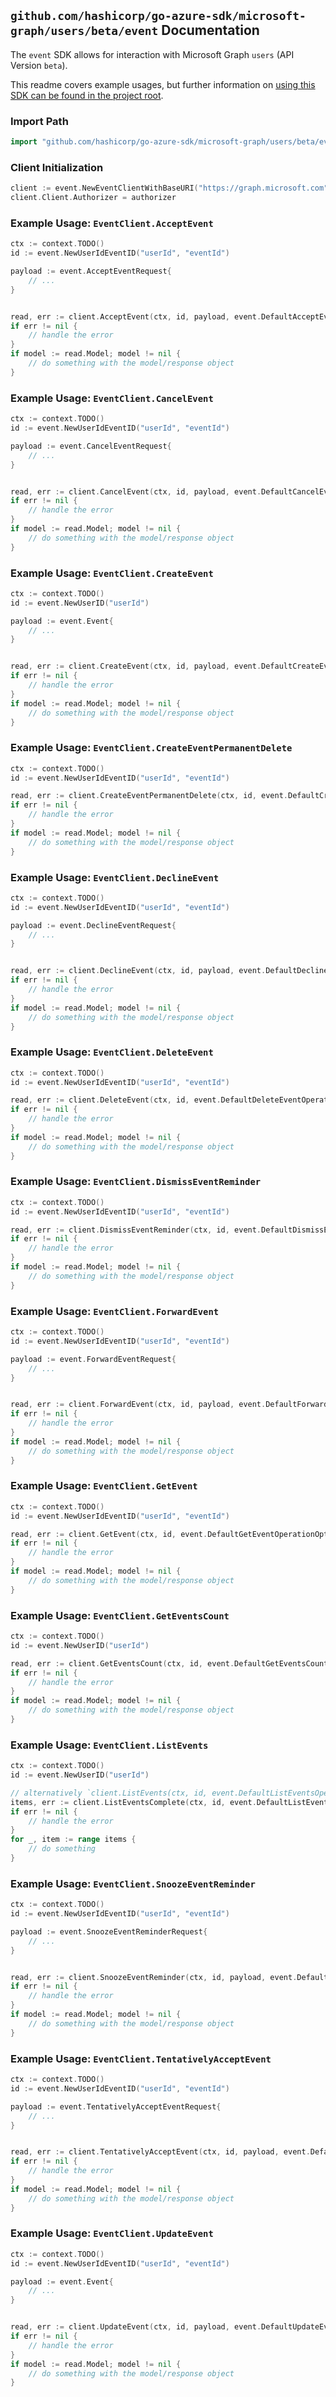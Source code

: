 
## `github.com/hashicorp/go-azure-sdk/microsoft-graph/users/beta/event` Documentation

The `event` SDK allows for interaction with Microsoft Graph `users` (API Version `beta`).

This readme covers example usages, but further information on [using this SDK can be found in the project root](https://github.com/hashicorp/go-azure-sdk/tree/main/docs).

### Import Path

```go
import "github.com/hashicorp/go-azure-sdk/microsoft-graph/users/beta/event"
```


### Client Initialization

```go
client := event.NewEventClientWithBaseURI("https://graph.microsoft.com")
client.Client.Authorizer = authorizer
```


### Example Usage: `EventClient.AcceptEvent`

```go
ctx := context.TODO()
id := event.NewUserIdEventID("userId", "eventId")

payload := event.AcceptEventRequest{
	// ...
}


read, err := client.AcceptEvent(ctx, id, payload, event.DefaultAcceptEventOperationOptions())
if err != nil {
	// handle the error
}
if model := read.Model; model != nil {
	// do something with the model/response object
}
```


### Example Usage: `EventClient.CancelEvent`

```go
ctx := context.TODO()
id := event.NewUserIdEventID("userId", "eventId")

payload := event.CancelEventRequest{
	// ...
}


read, err := client.CancelEvent(ctx, id, payload, event.DefaultCancelEventOperationOptions())
if err != nil {
	// handle the error
}
if model := read.Model; model != nil {
	// do something with the model/response object
}
```


### Example Usage: `EventClient.CreateEvent`

```go
ctx := context.TODO()
id := event.NewUserID("userId")

payload := event.Event{
	// ...
}


read, err := client.CreateEvent(ctx, id, payload, event.DefaultCreateEventOperationOptions())
if err != nil {
	// handle the error
}
if model := read.Model; model != nil {
	// do something with the model/response object
}
```


### Example Usage: `EventClient.CreateEventPermanentDelete`

```go
ctx := context.TODO()
id := event.NewUserIdEventID("userId", "eventId")

read, err := client.CreateEventPermanentDelete(ctx, id, event.DefaultCreateEventPermanentDeleteOperationOptions())
if err != nil {
	// handle the error
}
if model := read.Model; model != nil {
	// do something with the model/response object
}
```


### Example Usage: `EventClient.DeclineEvent`

```go
ctx := context.TODO()
id := event.NewUserIdEventID("userId", "eventId")

payload := event.DeclineEventRequest{
	// ...
}


read, err := client.DeclineEvent(ctx, id, payload, event.DefaultDeclineEventOperationOptions())
if err != nil {
	// handle the error
}
if model := read.Model; model != nil {
	// do something with the model/response object
}
```


### Example Usage: `EventClient.DeleteEvent`

```go
ctx := context.TODO()
id := event.NewUserIdEventID("userId", "eventId")

read, err := client.DeleteEvent(ctx, id, event.DefaultDeleteEventOperationOptions())
if err != nil {
	// handle the error
}
if model := read.Model; model != nil {
	// do something with the model/response object
}
```


### Example Usage: `EventClient.DismissEventReminder`

```go
ctx := context.TODO()
id := event.NewUserIdEventID("userId", "eventId")

read, err := client.DismissEventReminder(ctx, id, event.DefaultDismissEventReminderOperationOptions())
if err != nil {
	// handle the error
}
if model := read.Model; model != nil {
	// do something with the model/response object
}
```


### Example Usage: `EventClient.ForwardEvent`

```go
ctx := context.TODO()
id := event.NewUserIdEventID("userId", "eventId")

payload := event.ForwardEventRequest{
	// ...
}


read, err := client.ForwardEvent(ctx, id, payload, event.DefaultForwardEventOperationOptions())
if err != nil {
	// handle the error
}
if model := read.Model; model != nil {
	// do something with the model/response object
}
```


### Example Usage: `EventClient.GetEvent`

```go
ctx := context.TODO()
id := event.NewUserIdEventID("userId", "eventId")

read, err := client.GetEvent(ctx, id, event.DefaultGetEventOperationOptions())
if err != nil {
	// handle the error
}
if model := read.Model; model != nil {
	// do something with the model/response object
}
```


### Example Usage: `EventClient.GetEventsCount`

```go
ctx := context.TODO()
id := event.NewUserID("userId")

read, err := client.GetEventsCount(ctx, id, event.DefaultGetEventsCountOperationOptions())
if err != nil {
	// handle the error
}
if model := read.Model; model != nil {
	// do something with the model/response object
}
```


### Example Usage: `EventClient.ListEvents`

```go
ctx := context.TODO()
id := event.NewUserID("userId")

// alternatively `client.ListEvents(ctx, id, event.DefaultListEventsOperationOptions())` can be used to do batched pagination
items, err := client.ListEventsComplete(ctx, id, event.DefaultListEventsOperationOptions())
if err != nil {
	// handle the error
}
for _, item := range items {
	// do something
}
```


### Example Usage: `EventClient.SnoozeEventReminder`

```go
ctx := context.TODO()
id := event.NewUserIdEventID("userId", "eventId")

payload := event.SnoozeEventReminderRequest{
	// ...
}


read, err := client.SnoozeEventReminder(ctx, id, payload, event.DefaultSnoozeEventReminderOperationOptions())
if err != nil {
	// handle the error
}
if model := read.Model; model != nil {
	// do something with the model/response object
}
```


### Example Usage: `EventClient.TentativelyAcceptEvent`

```go
ctx := context.TODO()
id := event.NewUserIdEventID("userId", "eventId")

payload := event.TentativelyAcceptEventRequest{
	// ...
}


read, err := client.TentativelyAcceptEvent(ctx, id, payload, event.DefaultTentativelyAcceptEventOperationOptions())
if err != nil {
	// handle the error
}
if model := read.Model; model != nil {
	// do something with the model/response object
}
```


### Example Usage: `EventClient.UpdateEvent`

```go
ctx := context.TODO()
id := event.NewUserIdEventID("userId", "eventId")

payload := event.Event{
	// ...
}


read, err := client.UpdateEvent(ctx, id, payload, event.DefaultUpdateEventOperationOptions())
if err != nil {
	// handle the error
}
if model := read.Model; model != nil {
	// do something with the model/response object
}
```
